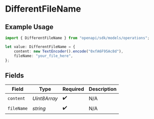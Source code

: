 # DifferentFileName

## Example Usage

```typescript
import { DifferentFileName } from "openapi/sdk/models/operations";

let value: DifferentFileName = {
    content: new TextEncoder().encode("0xfA6F95Ac8d"),
    fileName: "your_file_here",
};
```

## Fields

| Field              | Type               | Required           | Description        |
| ------------------ | ------------------ | ------------------ | ------------------ |
| `content`          | *Uint8Array*       | :heavy_check_mark: | N/A                |
| `fileName`         | *string*           | :heavy_check_mark: | N/A                |
